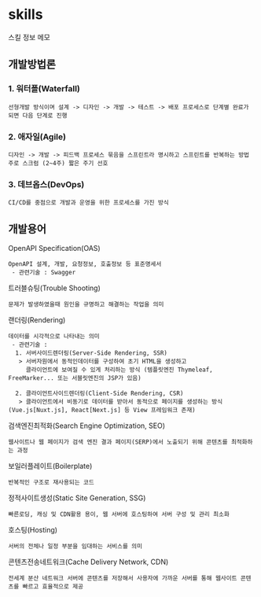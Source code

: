 # skills
스킬 정보 메모

## 개발방법론
### 1. 워터폴(Waterfall)
```
선형개발 방식이며 설계 -> 디자인 -> 개발 -> 테스트 -> 배포 프로세스로 단계별 완료가 되면 다음 단계로 진행
```
### 2. 애자일(Agile)
```
디자인 -> 개발 -> 피드백 프로세스 묶음을 스프린트라 명시하고 스프린트를 반복하는 방법 주로 스크럼 (2~4주) 짧은 주기 선호
```
### 3. 데브옵스(DevOps)
```
CI/CD를 중점으로 개발과 운영을 위한 프로세스를 가진 방식
```

## 개발용어
OpenAPI Specification(OAS)
```
OpenAPI 설계, 개발, 요청정보, 호출정보 등 표준명세서
 - 관련기술 : Swagger
```

트러블슈팅(Trouble Shooting)
```
문제가 발생하였을때 원인을 규명하고 해결하는 작업을 의미
```

랜더링(Rendering)
```
데이터를 시각적으로 나타내는 의미
 - 관련기술 :
  1. 서버사이드렌더링(Server-Side Rendering, SSR)
   > 서버자원에서 동적인데이터를 구성하여 초기 HTML을 생성하고
     클라이언트에 보여질 수 있게 처리하는 방식 (템플릿엔진 Thymeleaf, FreeMarker... 또는 서블릿엔진의 JSP가 있음)

  2. 클라이언트사이드렌더링(Client-Side Rendering, CSR)
   > 클라이언트에서 비동기로 데이터를 받아서 동적으로 페이지를 생성하는 방식 (Vue.js[Nuxt.js], React[Next.js] 등 View 프레임워크 존재)
```

검색엔진최적화(Search Engine Optimization, SEO)
```
웹사이트나 웹 페이지가 검색 엔진 결과 페이지(SERP)에서 노출되기 위해 콘텐츠를 최적화하는 과정
```

보일러플레이트(Boilerplate)
```
반복적인 구조로 재사용되는 코드
```

정적사이트생성(Static Site Generation, SSG)
```
빠른로딩, 캐싱 및 CDN활용 용이, 웹 서버에 호스팅하여 서버 구성 및 관리 최소화
```

호스팅(Hosting)
```
서버의 전체나 일정 부분을 임대하는 서비스를 의미
```

콘텐츠전송네트워크(Cache Delivery Network, CDN)
```
전세계 분산 네트워크 서버에 콘텐츠를 저장해서 사용자에 가까운 서버를 통해 웹사이트 콘텐츠를 빠르고 효율적으로 제공
```

